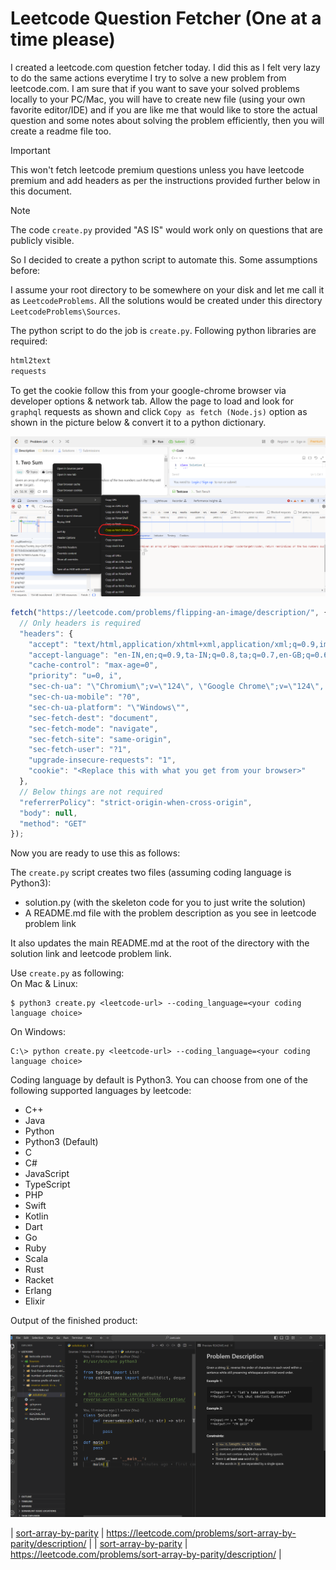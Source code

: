 # Leetcode Question Fetcher (One at a time please)
I created a leetcode.com question fetcher today. I did this as I felt very lazy to do the same actions everytime I try to solve a new problem from leetcode.com.
I am sure that if you want to save your solved problems locally to your PC/Mac, you will have to create new file (using your own favorite editor/IDE) and
if you are like me that would like to store the actual question and some notes about solving the problem efficiently, then you will create a readme file too.

> [!IMPORTANT]  
> This won't fetch leetcode premium questions unless you have leetcode premium and add headers as per the instructions provided further below in this document.


> [!NOTE]  
> The code `create.py` provided "AS IS" would work only on questions that are publicly visible.

So I decided to create a python script to automate this. Some assumptions before:

I assume your root directory to be somewhere on your disk and let me call it as `LeetcodeProblems`. All the solutions would be created under this directory `LeetcodeProblems\Sources`.

The python script to do the job is `create.py`. Following python libraries are required:
```requirements.txt
html2text
requests
```

To get the cookie follow this from your google-chrome browser via developer options & network tab. Allow the page to load and look for `graphql` requests as shown and click `Copy as fetch (Node.js)` option as shown in the picture below & convert it to a python dictionary.

![grab the headers from leetcode.com](./images/leetcode.png)

```JavaScript
fetch("https://leetcode.com/problems/flipping-an-image/description/", {
  // Only headers is required
  "headers": {
    "accept": "text/html,application/xhtml+xml,application/xml;q=0.9,image/avif,image/webp,image/apng,*/*;q=0.8,application/signed-exchange;v=b3;q=0.7",
    "accept-language": "en-IN,en;q=0.9,ta-IN;q=0.8,ta;q=0.7,en-GB;q=0.6,en-US;q=0.5",
    "cache-control": "max-age=0",
    "priority": "u=0, i",
    "sec-ch-ua": "\"Chromium\";v=\"124\", \"Google Chrome\";v=\"124\", \"Not-A.Brand\";v=\"99\"",
    "sec-ch-ua-mobile": "?0",
    "sec-ch-ua-platform": "\"Windows\"",
    "sec-fetch-dest": "document",
    "sec-fetch-mode": "navigate",
    "sec-fetch-site": "same-origin",
    "sec-fetch-user": "?1",
    "upgrade-insecure-requests": "1",
    "cookie": "<Replace this with what you get from your browser>"
  },
  // Below things are not required
  "referrerPolicy": "strict-origin-when-cross-origin",
  "body": null,
  "method": "GET"
});
```

Now you are ready to use this as follows:

The `create.py` script creates two files (assuming coding language is Python3):

* solution.py (with the skeleton code for you to just write the solution)
* A README.md file with the problem description as you see in leetcode problem link

It also updates the main README.md at the root of the directory with the solution link and leetcode problem link.

Use `create.py` as following:\
On Mac & Linux:
```
$ python3 create.py <leetcode-url> --coding_language=<your coding language choice>
```
On Windows:
```
C:\> python create.py <leetcode-url> --coding_language=<your coding language choice>
```

Coding language by default is Python3. You can choose from one of the following supported languages by leetcode:

- C++
- Java
- Python
- Python3 (Default)
- C
- C#
- JavaScript
- TypeScript
- PHP
- Swift
- Kotlin
- Dart
- Go
- Ruby
- Scala
- Rust
- Racket
- Erlang
- Elixir

Output of the finished product:

![Scraped Leetcode question](./images/leetcode_question.png)

| [sort-array-by-parity](Sources/sort-array-by-parity/README.md) | https://leetcode.com/problems/sort-array-by-parity/description/ |
| [sort-array-by-parity](Sources/sort-array-by-parity/README.md) | https://leetcode.com/problems/sort-array-by-parity/description/ |
